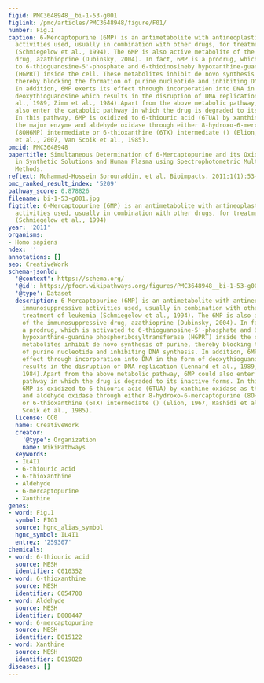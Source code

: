 ```yaml
---
figid: PMC3648948__bi-1-53-g001
figlink: /pmc/articles/PMC3648948/figure/F01/
number: Fig.1
caption: 6-Mercaptopurine (6MP) is an antimetabolite with antineoplastic and immunosuppressive
  activities used, usually in combination with other drugs, for treatment of leukemia
  (Schmiegelow et al., 1994). The 6MP is also active metabolite of the immunosuppressive
  drug, azathioprine (Dubinsky, 2004). In fact, 6MP is a prodrug, which is activated
  to 6-thioguanosine-5'-phosphate and 6-thioinosineby hypoxanthine-guanine phosphoribosyltransferase
  (HGPRT) inside the cell. These metabolites inhibit de novo synthesis of purine,
  thereby blocking the formation of purine nucleotide and inhibiting DNA synthesis.
  In addition, 6MP exerts its effect through incorporation into DNA in the form of
  deoxythioguanosine which results in the disruption of DNA replication (Lennard et
  al., 1989, Zimm et al., 1984).Apart from the above metabolic pathway, 6MP could
  also enter the catabolic pathway in which the drug is degraded to its inactive forms.
  In this pathway, 6MP is oxidized to 6-thiouric acid (6TUA) by xanthine oxidase as
  the major enzyme and aldehyde oxidase through either 8-hydroxo-6-mercaptopurine
  (8OH6MP) intermediate or 6-thioxanthine (6TX) intermediate () (Elion, 1967, Rashidi
  et al., 2007, Van Scoik et al., 1985).
pmcid: PMC3648948
papertitle: Simultaneous Determination of 6-Mercaptopurine and its Oxidative Metabolites
  in Synthetic Solutions and Human Plasma using Spectrophotometric Multivariate Calibration
  Methods.
reftext: Mohammad-Hossein Sorouraddin, et al. Bioimpacts. 2011;1(1):53-62.
pmc_ranked_result_index: '5209'
pathway_score: 0.878826
filename: bi-1-53-g001.jpg
figtitle: 6-Mercaptopurine (6MP) is an antimetabolite with antineoplastic and immunosuppressive
  activities used, usually in combination with other drugs, for treatment of leukemia
  (Schmiegelow et al., 1994)
year: '2011'
organisms:
- Homo sapiens
ndex: ''
annotations: []
seo: CreativeWork
schema-jsonld:
  '@context': https://schema.org/
  '@id': https://pfocr.wikipathways.org/figures/PMC3648948__bi-1-53-g001.html
  '@type': Dataset
  description: 6-Mercaptopurine (6MP) is an antimetabolite with antineoplastic and
    immunosuppressive activities used, usually in combination with other drugs, for
    treatment of leukemia (Schmiegelow et al., 1994). The 6MP is also active metabolite
    of the immunosuppressive drug, azathioprine (Dubinsky, 2004). In fact, 6MP is
    a prodrug, which is activated to 6-thioguanosine-5'-phosphate and 6-thioinosineby
    hypoxanthine-guanine phosphoribosyltransferase (HGPRT) inside the cell. These
    metabolites inhibit de novo synthesis of purine, thereby blocking the formation
    of purine nucleotide and inhibiting DNA synthesis. In addition, 6MP exerts its
    effect through incorporation into DNA in the form of deoxythioguanosine which
    results in the disruption of DNA replication (Lennard et al., 1989, Zimm et al.,
    1984).Apart from the above metabolic pathway, 6MP could also enter the catabolic
    pathway in which the drug is degraded to its inactive forms. In this pathway,
    6MP is oxidized to 6-thiouric acid (6TUA) by xanthine oxidase as the major enzyme
    and aldehyde oxidase through either 8-hydroxo-6-mercaptopurine (8OH6MP) intermediate
    or 6-thioxanthine (6TX) intermediate () (Elion, 1967, Rashidi et al., 2007, Van
    Scoik et al., 1985).
  license: CC0
  name: CreativeWork
  creator:
    '@type': Organization
    name: WikiPathways
  keywords:
  - IL4I1
  - 6-thiouric acid
  - 6-thioxanthine
  - Aldehyde
  - 6-mercaptopurine
  - Xanthine
genes:
- word: Fig.1
  symbol: FIG1
  source: hgnc_alias_symbol
  hgnc_symbol: IL4I1
  entrez: '259307'
chemicals:
- word: 6-thiouric acid
  source: MESH
  identifier: C010352
- word: 6-thioxanthine
  source: MESH
  identifier: C054700
- word: Aldehyde
  source: MESH
  identifier: D000447
- word: 6-mercaptopurine
  source: MESH
  identifier: D015122
- word: Xanthine
  source: MESH
  identifier: D019820
diseases: []
---
```


